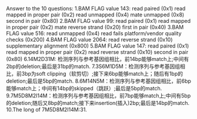 Answer to the 10 questions: 1.BAM FLAG value 143: read paired (0x1) read mapped in proper pair (0x2) read unmapped (0x4) mate unmapped (0x8) second in pair (0x80) 2.BAM FLAG value 99: read paired (0x1) read mapped in proper pair (0x2) mate reverse strand (0x20) first in pair (0x40) 3.BAM FLAG value 516: read unmapped (0x4) read fails platform/vendor quality checks (0x200) 4.BAM FLAG value 2064: read reverse strand (0x10) supplementary alignment (0x800) 5.BAM FLAG value 147: read paired (0x1) read mapped in proper pair (0x2) read reverse strand (0x10) second in pair (0x80) 6.14M2D31M: 检测序列与参考基因组相比，前14bp能够match上;中间有2bp的deletion;最后是31bp的match. 7.3S6M1D5M：检测序列与参考基因组相比，前3bp为soft clipping（软剪切）;接下来6bp能够match上；随后有1bp的deletion;最后是5bp的match. 8.6M14N5M：检测序列与参考基因组相比，前6bp能够match上；中间有14bp的skipped（跳跃）;最后是5bp的match. 9.7M5D8M2I14M：检测序列与参考基因组相比，前7bp能够match上;中间有5bp的deletion;随后又8bp的match;接下来insertion(插入)2bp;最后是14bp的match. 10.The long of 7M5D8M2I14M:31.
